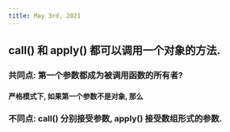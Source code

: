 ```yaml
---
title: May 3rd, 2021
---
```


## call() 和 apply() 都可以调用一个对象的方法.
### 共同点: 第一个参数都成为被调用函数的所有者?
#### 严格模式下, 如果第一个参数不是对象, 那么
### 不同点: call() 分别接受参数, apply() 接受数组形式的参数.
